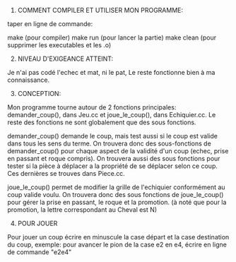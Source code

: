
1) COMMENT COMPILER ET UTILISER MON PROGRAMME:

taper en ligne de commande:

make       (pour compiler)
make run   (pour lancer la partie)
make clean (pour supprimer les executables et les .o)



2) NIVEAU D'EXIGEANCE ATTEINT:

Je n'ai pas codé l'echec et mat, ni le pat,
Le reste fonctionne bien à ma connaissance.



3) CONCEPTION:

Mon programme tourne autour de 2 fonctions principales: demander_coup(), dans Jeu.cc et joue_le_coup(), dans Echiquier.cc.
Le reste des fonctions ne sont globalement que des sous fonctions.

demander_coup() demande le coup, mais test aussi si le coup est valide dans tous les sens du terme.
On trouvera donc des sous-fonctions de demander_coup() pour chaque aspect de la validité d'un coup (echec, prise en passant et roque compris).
On trouvera aussi des sous fonctions pour tester si la pièce à déplacer a la propriété de se déplacer selon ce coup.
Ces dernières se trouves dans Piece.cc.

joue_le_coup() permet de modifier la grille de l'echiquier conformément au coup valide voulu.
On trouvera donc des sous fonctions de joue_le_coup() pour gérer la prise en passant, le roque et la promotion. 
(à noté que pour la promotion, la lettre correspondant au Cheval est N)

4) POUR JOUER

Pour jouer un coup écrire en minuscule la case départ et la case destination du coup, exemple: pour avancer le pion de la case e2 en e4, écrire en ligne de commande "e2e4"











